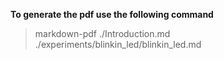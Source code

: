 
__To generate the pdf use the following command__
> markdown-pdf ./Introduction.md ./experiments/blinkin_led/blinkin_led.md
